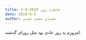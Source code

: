 ```yaml
---
title: خاطره روز 2019-9-3
date: 2019-9-3
author: شعبان محمد حسنی
---
```


امروزم یه روز عادی بود مثل روزای گذشته.